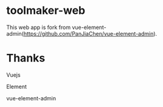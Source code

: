# toolmaker-web
This web app is fork from vue-element-admin(https://github.com/PanJiaChen/vue-element-admin).


# Thanks
Vuejs

Element

vue-element-admin